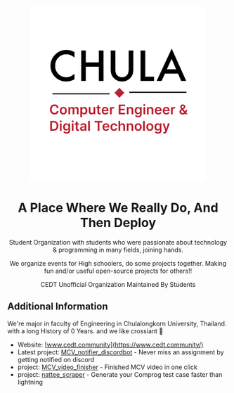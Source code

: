 <p align="center">
  <br>
  <img width="400" height="400"  src="https://raw.githubusercontent.com/CEDT-Chula/.github/main/profile/logo.png" />
  <br>
</p>

<h1 align="center">A Place Where We Really Do, And Then Deploy </h1>
<div align="center">
    <p>Student Organization with students who were passionate about technology & programming in many fields, joining hands.</p>
    <p>We organize events for High schoolers, do some projects together. Making fun and/or useful open-source projects for others!!</p>
    <p>CEDT Unofficial Organization Maintained By Students</p>
</div>


## Additional Information
We're major in faculty of Engineering in Chulalongkorn University, Thailand. with a long History of 0 Years.
and we like crossiant 🥐
<!-- long ass meta data of our sector -->

- Website: [www.cedt.community](https://www.cedt.community/)
- Latest project: [MCV_notifier_discordbot](https://cedt-chula.github.io) - Never miss an assignment by getting notified on discord
- project: [MCV_video_finisher](https://github.com/CEDT-Chula/MCV-video-quiz-finisher) - Finished MCV video in one click
- project: [nattee_scraper](https://github.com/CEDT-Chula/nattee_scraper) - Generate your Comprog test case faster than lightning

